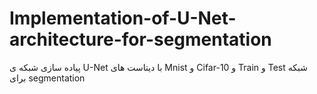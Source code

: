 # Implementation-of-U-Net-architecture-for-segmentation
پیاده سازی شبکه ی U-Net با دیتاست های Mnist و Cifar-10 و Train و Test شبکه برای segmentation
